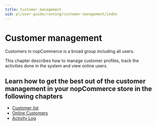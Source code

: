 ```yaml
---
title: Customer management
uid: pl/user-guide/running/customer-management/index
---
```


# Customer management

Customers in nopCommerce is a broad group including all users.

This chapter describes how to manage customer profiles, track the activities done in the system and view online users.

## Learn how to get the best out of the customer management in your nopCommerce store in the following chapters

* [Customer list](xref:pl/user-guide/running/customer-management/customer-list)
* [Online Customers](xref:pl/user-guide/running/customer-management/online-customers)
* [Activity Log](xref:pl/user-guide/running/customer-management/activity-log)